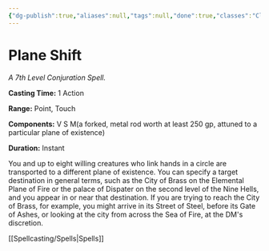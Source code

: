 ```yaml
---
{"dg-publish":true,"aliases":null,"tags":null,"done":true,"classes":"Cleric, Druid, Sorcerer, Warlock, Wizard,","spellLevel":7,"school":"Conjuration","source":"PHB","permalink":"/spells/plane-shift/","dgHomeLink":false,"dgPassFrontmatter":true}
---
```


# Plane Shift
*A 7th Level Conjuration Spell.*

**Casting Time:** 1 Action

**Range:** Point, Touch

**Components:** V S M(a forked, metal rod worth at least 250 gp, attuned to a particular plane of existence)

**Duration:** Instant

You and up to eight willing creatures who link hands in a circle are transported to a different plane of existence. You can specify a target destination in general terms, such as the City of Brass on the Elemental Plane of Fire or the palace of Dispater on the second level of the Nine Hells, and you appear in or near that destination. If you are trying to reach the City of Brass, for example, you might arrive in its Street of Steel, before its Gate of Ashes, or looking at the city from across the Sea of Fire, at the DM's discretion.

[[Spellcasting/Spells|Spells]]